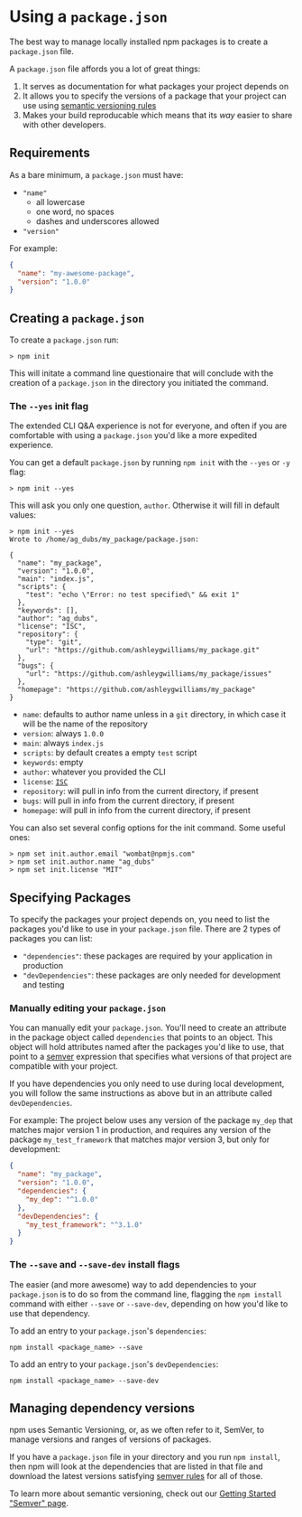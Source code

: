<!--
title: 05 - Using a `package.json`
featured: true
-->

# Using a `package.json`

The best way to manage locally installed npm packages is to create a
`package.json` file. 

A `package.json` file affords you a lot of great things:

1. It serves as documentation for what packages your project depends on
2. It allows you to specify the versions of a package that your project
can use using [semantic versioning rules][1]
3. Makes your build reproducable which means that its *way* easier
to share with other developers.

## Requirements

As a bare minimum, a `package.json` must have:

- `"name"`
  - all lowercase
  - one word, no spaces
  - dashes and underscores allowed
- `"version"`

For example:

```json
{
  "name": "my-awesome-package",
  "version": "1.0.0"
}
```

## Creating a `package.json`

To create a `package.json` run:

```
> npm init
```

This will initate a command line questionaire that will conclude with the 
creation of a `package.json` in the directory you initiated the command.

### The `--yes` init flag

The extended CLI Q&A experience is not for everyone, and often if you are
comfortable with using a `package.json` you'd like a more expedited
experience. 

You can get a default `package.json` by running `npm init` with the `--yes`
or `-y` flag:

```
> npm init --yes
```

This will ask you only one question, `author`. Otherwise it will fill in default
values: 

```
> npm init --yes
Wrote to /home/ag_dubs/my_package/package.json:

{
  "name": "my_package",
  "version": "1.0.0",
  "main": "index.js",
  "scripts": {
    "test": "echo \"Error: no test specified\" && exit 1"
  },
  "keywords": [],
  "author": "ag_dubs",
  "license": "ISC",
  "repository": {
    "type": "git",
    "url": "https://github.com/ashleygwilliams/my_package.git"
  },
  "bugs": {
    "url": "https://github.com/ashleygwilliams/my_package/issues"
  },
  "homepage": "https://github.com/ashleygwilliams/my_package"
}
```

- `name`: defaults to author name unless in a `git` directory, in which case it
    will be the name of the repository
- `version`: always `1.0.0`
- `main`: always `index.js`
- `scripts`: by default creates a empty `test` script
- `keywords`: empty
- `author`: whatever you provided the CLI
- `license`: [`ISC`][2]
- `repository`: will pull in info from the current directory, if present
- `bugs`: will pull in info from the current directory, if present
- `homepage`: will pull in info from the current directory, if present

You can also set several config options for the init command. Some useful ones:


```
> npm set init.author.email "wombat@npmjs.com"
> npm set init.author.name "ag_dubs"
> npm set init.license "MIT"
```

## Specifying Packages

To specify the packages your project depends on, you need to 
list the packages you'd like to use in your `package.json` file. There are
2 types of packages you can list:

- `"dependencies"`: these packages are required by your application in production
- `"devDependencies"`: these packages are only needed for development and testing

### Manually editing your `package.json`

You can manually edit your `package.json`. You'll need to create an attribute
in the package object called `dependencies` that points to an object. This object
will hold attributes named after the packages you'd like to use, that point to a 
[semver][1] expression that specifies what versions of that project are 
compatible with your project.

If you have dependencies you only need to use during local development, you will
follow the same instructions as above but in an attribute called `devDependencies`.

For example: The project below uses any version of the package `my_dep` that matches
major version 1 in production, and requires any version of the package `my_test_framework`
that matches major version 3, but only for development:

```json
{
  "name": "my_package",
  "version": "1.0.0",
  "dependencies": {
    "my_dep": "^1.0.0"
  },
  "devDependencies": {
    "my_test_framework": "^3.1.0"
  }
}
```

### The `--save` and `--save-dev` install flags

The easier (and more awesome) way to add dependencies to your `package.json` is to do
so from the command line, flagging the `npm install` command with either `--save` or
`--save-dev`, depending on how you'd like to use that dependency.

To add an entry to your `package.json`'s `dependencies`:

```
npm install <package_name> --save
```

To add an entry to your `package.json`'s `devDependencies`:

```
npm install <package_name> --save-dev
```

## Managing dependency versions 

npm uses Semantic Versioning, or, as we often refer to it, SemVer, to manage versions
and ranges of versions of packages.

If you have a `package.json` file in your directory and you run
`npm install`, then npm will look at the dependencies that are listed in
that file and download the latest versions satisfying [semver rules][1]
for all of those.

To learn more about semantic versioning, check out our [Getting Started "Semver" page][1].

[1]: /getting-started/semantic-versioning
[2]: https://opensource.org/licenses/ISC
